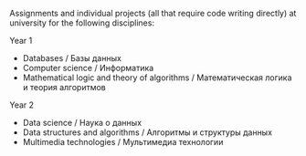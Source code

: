Assignments and individual projects (all that require code writing directly) at university for the following disciplines:

Year 1
* Databases / Базы данных
* Computer science / Информатика
* Mathematical logic and theory of algorithms / Математическая логика и теория алгоритмов

Year 2
* Data science / Наука о данных
* Data structures and algorithms / Алгоритмы и структуры данных
* Multimedia technologies / Мультимедиа технологии
